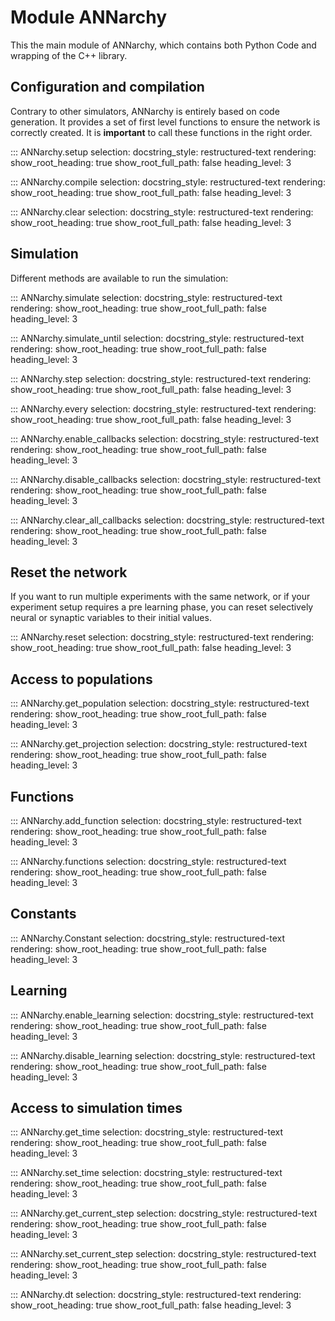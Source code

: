 # Module ANNarchy

This the main module of ANNarchy, which contains both Python Code and
wrapping of the C++ library.

## Configuration and compilation

Contrary to other simulators, ANNarchy is entirely based on code
generation. It provides a set of first level functions to ensure the
network is correctly created. It is **important** to call these
functions in the right order.

::: ANNarchy.setup
    selection:
      docstring_style: restructured-text
    rendering:
      show_root_heading: true
      show_root_full_path: false
      heading_level: 3


::: ANNarchy.compile
    selection:
      docstring_style: restructured-text
    rendering:
      show_root_heading: true
      show_root_full_path: false
      heading_level: 3

::: ANNarchy.clear
    selection:
      docstring_style: restructured-text
    rendering:
      show_root_heading: true
      show_root_full_path: false
      heading_level: 3

## Simulation

Different methods are available to run the simulation:

::: ANNarchy.simulate
    selection:
      docstring_style: restructured-text
    rendering:
      show_root_heading: true
      show_root_full_path: false
      heading_level: 3

::: ANNarchy.simulate_until
    selection:
      docstring_style: restructured-text
    rendering:
      show_root_heading: true
      show_root_full_path: false
      heading_level: 3

::: ANNarchy.step
    selection:
      docstring_style: restructured-text
    rendering:
      show_root_heading: true
      show_root_full_path: false
      heading_level: 3

::: ANNarchy.every
    selection:
      docstring_style: restructured-text
    rendering:
      show_root_heading: true
      show_root_full_path: false
      heading_level: 3

::: ANNarchy.enable_callbacks
    selection:
      docstring_style: restructured-text
    rendering:
      show_root_heading: true
      show_root_full_path: false
      heading_level: 3

::: ANNarchy.disable_callbacks
    selection:
      docstring_style: restructured-text
    rendering:
      show_root_heading: true
      show_root_full_path: false
      heading_level: 3

::: ANNarchy.clear_all_callbacks
    selection:
      docstring_style: restructured-text
    rendering:
      show_root_heading: true
      show_root_full_path: false
      heading_level: 3

## Reset the network

If you want to run multiple experiments with the same network, or if
your experiment setup requires a pre learning phase, you can reset
selectively neural or synaptic variables to their initial values.

::: ANNarchy.reset
    selection:
      docstring_style: restructured-text
    rendering:
      show_root_heading: true
      show_root_full_path: false
      heading_level: 3

## Access to populations

::: ANNarchy.get_population
    selection:
      docstring_style: restructured-text
    rendering:
      show_root_heading: true
      show_root_full_path: false
      heading_level: 3

::: ANNarchy.get_projection
    selection:
      docstring_style: restructured-text
    rendering:
      show_root_heading: true
      show_root_full_path: false
      heading_level: 3

## Functions

::: ANNarchy.add_function
    selection:
      docstring_style: restructured-text
    rendering:
      show_root_heading: true
      show_root_full_path: false
      heading_level: 3

::: ANNarchy.functions
    selection:
      docstring_style: restructured-text
    rendering:
      show_root_heading: true
      show_root_full_path: false
      heading_level: 3

## Constants

::: ANNarchy.Constant
    selection:
      docstring_style: restructured-text
    rendering:
      show_root_heading: true
      show_root_full_path: false
      heading_level: 3

## Learning

::: ANNarchy.enable_learning
    selection:
      docstring_style: restructured-text
    rendering:
      show_root_heading: true
      show_root_full_path: false
      heading_level: 3


::: ANNarchy.disable_learning
    selection:
      docstring_style: restructured-text
    rendering:
      show_root_heading: true
      show_root_full_path: false
      heading_level: 3

## Access to simulation times


::: ANNarchy.get_time
    selection:
      docstring_style: restructured-text
    rendering:
      show_root_heading: true
      show_root_full_path: false
      heading_level: 3

::: ANNarchy.set_time
    selection:
      docstring_style: restructured-text
    rendering:
      show_root_heading: true
      show_root_full_path: false
      heading_level: 3


::: ANNarchy.get_current_step
    selection:
      docstring_style: restructured-text
    rendering:
      show_root_heading: true
      show_root_full_path: false
      heading_level: 3

::: ANNarchy.set_current_step
    selection:
      docstring_style: restructured-text
    rendering:
      show_root_heading: true
      show_root_full_path: false
      heading_level: 3

::: ANNarchy.dt
    selection:
      docstring_style: restructured-text
    rendering:
      show_root_heading: true
      show_root_full_path: false
      heading_level: 3

